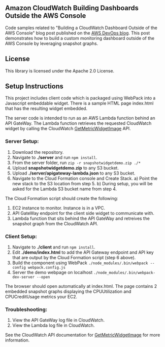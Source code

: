 ## Amazon CloudWatch Building Dashboards Outside the AWS Console

Code samples related to "Building a CloudWatch Dashboard Outside of the AWS Console" blog post published on the [AWS DevOps blog](https://aws.amazon.com/blogs/devops/building-an-amazon-cloudwatch-dashboard-outside-of-the-aws-management-console/). This post demonstrates how to build a custom monitoring dashboard outside of the AWS Console by leveraging snapshot graphs.

## License

This library is licensed under the Apache 2.0 License. 

## Setup Instructions

This project includes client code which is packaged using WebPack into a Javascript embeddable widget. There is a sample HTML page index.html that has the resulting widget embedded. 

The server code is intended to run as an AWS Lambda function behind an API GateWay. The Lambda function retrieves the requested CloudWatch widget by calling the CloudWatch [GetMetricWidgetImage](https://docs.aws.amazon.com/AmazonCloudWatch/latest/APIReference/API_GetMetricWidgetImage.html) API.  

### Server Setup: 

1. Download the repository. 
2. Navigate to **./server** and run `npm install`. 
3. From the server folder, run `zip -r snapshotwidgetdemo.zip ./*`
4. Upload **snapshotwidgetdemo.zip** to any S3 bucket. 
5. Upload **./server/apigateway-lambda.json** to any S3 bucket. 
6. Navigate to the Cloud Formation console and Create Stack. 
        a) Point the new stack to the S3 location from step 5. 
        b) During setup, you will be asked for the Lambda S3 bucket name from step 4.

The Cloud Formation script should create the following:
1. EC2 instance to monitor. Instance is in a VPC. 
2. API GateWay endpoint for the client side widget to communicate with. 
3. Lambda function that sits behind the API GateWay and retreives the snapshot graph from the CloudWatch API.

### Client Setup:

1. Navigate to **./client** and run `npm install`.
2. Edit **./demo/index.html** to add the API Gateway endpoint and API key that are output by the Cloud Formation script (step 6 above).
3. Build the component using WebPack `./node_modules/.bin/webpack --config webpack.config.js`
4. Server the demo webpage on localhost `./node_modules/.bin/webpack-dev-server --open`

The browser should open automatically at index.html. The page contains 2 embedded snapshot graphs displaying the CPUUtilization and CPUCreditUsage metrics your EC2. 

### Troubleshooting:

1. View the API GateWay log file in CloudWatch. 
2. View the Lambda log file in CloudWatch. 

See the CloudWatch API documentation for [GetMetricWidgetImage](https://docs.aws.amazon.com/AmazonCloudWatch/latest/APIReference/API_GetMetricWidgetImage.html) for more information. 

